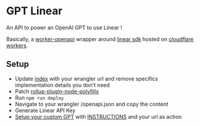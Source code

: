 # GPT Linear

An API to power an OpenAI GPT to use Linear !

Basically, a [worker-openapi](https://github.com/cloudflare/itty-router-openapi) wrapper around [linear sdk](https://developers.linear.app/docs/sdk/getting-started) hosted on [cloudflare workers](https://developers.cloudflare.com/workers/).

## Setup

- Update [index](./index.js) with your wrangler url and remove specifics implementation details you don't need
- Patch [rollup-plugin-node-polyfills](node_modules/rollup-plugin-node-polyfills/polyfills/http-lib/capability.js)
- Run `npm run deploy`
- Navigate to your wrangler /openapi.json and copy the content
- Generate Linear API Key
- [Setup your custom GPT](https://chat.openai.com/gpts/editor/) with [INSTRUCTIONS](./INSTRUCTIONS.md) and your url as action
